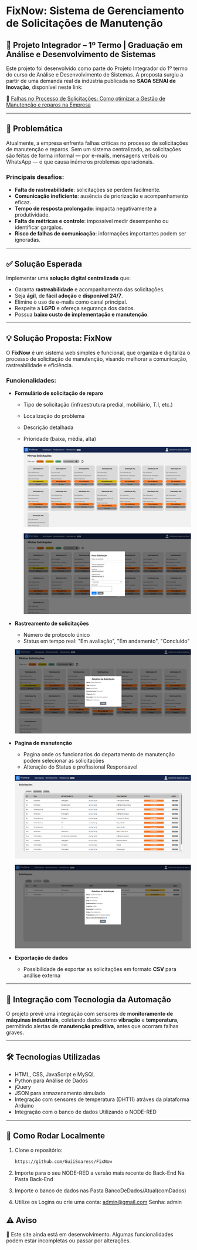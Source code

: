 # FixNow: Sistema de Gerenciamento de Solicitações de Manutenção

## 📘 Projeto Integrador – 1º Termo | Graduação em Análise e Desenvolvimento de Sistemas

Este projeto foi desenvolvido como parte do Projeto Integrador do 1º termo do curso de Análise e Desenvolvimento de Sistemas. A proposta surgiu a partir de uma demanda real da indústria publicada no **SAGA SENAI de Inovação**, disponível neste link:

🔗 [Falhas no Processo de Solicitações: Como otimizar a Gestão de Manutenção e reparos na Empresa](https://plataforma.gpinovacao.senai.br/plataforma/demandas-da-industria/interna/11211)

---

## 🧩 Problemática

Atualmente, a empresa enfrenta falhas críticas no processo de solicitações de manutenção e reparos. Sem um sistema centralizado, as solicitações são feitas de forma informal — por e-mails, mensagens verbais ou WhatsApp — o que causa inúmeros problemas operacionais.

### Principais desafios:

- **Falta de rastreabilidade**: solicitações se perdem facilmente.
- **Comunicação ineficiente**: ausência de priorização e acompanhamento eficaz.
- **Tempo de resposta prolongado**: impacta negativamente a produtividade.
- **Falta de métricas e controle**: impossível medir desempenho ou identificar gargalos.
- **Risco de falhas de comunicação**: informações importantes podem ser ignoradas.

---

## ✅ Solução Esperada

Implementar uma **solução digital centralizada** que:

- Garanta **rastreabilidade** e acompanhamento das solicitações.
- Seja **ágil**, de **fácil adoção** e **disponível 24/7**.
- Elimine o uso de e-mails como canal principal.
- Respeite a **LGPD** e ofereça segurança dos dados.
- Possua **baixo custo de implementação e manutenção**.

---

## 💡 Solução Proposta: FixNow

O **FixNow** é um sistema web simples e funcional, que organiza e digitaliza o processo de solicitação de manutenção, visando melhorar a comunicação, rastreabilidade e eficiência.

### Funcionalidades:

- **Formulário de solicitação de reparo**
  - Tipo de solicitação (infraestrutura predial, mobiliário, T.I, etc.)
  - Localização do problema
  - Descrição detalhada
  - Prioridade (baixa, média, alta)

    ![Tela de solicitações](./Assets/print-solicitacao.png)

    ![Sessão de Criar Solicitacão](./Assets/print-criar.png)

- **Rastreamento de solicitações**
  - Número de protocolo único
  - Status em tempo real: "Em avaliação", "Em andamento", "Concluído"
 
  ![Sessão de detalhes da Solicitacão](./Assets/print-detahes.png)

- **Pagina de manutenção**
  - Pagina onde os funcionarios do departamento de manutenção podem selecionar as solicitações
  - Alteração do Status e profissional Responsavel

   ![Tela de Manutenção](./Assets/print-manutencao.png)

  ![Tela de detalhes da Manutenção](./Assets/print-detalhes-manutencao.png)
  
- **Exportação de dados**
  - Possibilidade de exportar as solicitações em formato **CSV** para análise externa
  
---

## 🤖 Integração com Tecnologia da Automação

O projeto prevê uma integração com sensores de **monitoramento de máquinas industriais**, coletando dados como **vibração** e **temperatura**, permitindo alertas de **manutenção preditiva**, antes que ocorram falhas graves.

---

## 🛠️ Tecnologias Utilizadas

- HTML, CSS, JavaScript e MySQL
- Python para Análise de Dados
- jQuery
- JSON para armazenamento simulado
- Integração com sensores de temperatura (DHT11) atráves da plataforma Arduino
- Integração com o banco de dados Utilizando o NODE-RED

---

## 🧪 Como Rodar Localmente

1. Clone o repositório:
   ```bash
   https://github.com/GuiiSoaress/FixNow
2. Importe para o seu NODE-RED a versão mais recente do Back-End Na Pasta Back-End

3. Importe o banco de dados nas Pasta BancoDeDados/Atual(comDados)

4. Utilize os Logins ou crie uma conta: 
        admin@gmail.com
        Senha: admin

## ⚠️ Aviso

🚧 Este site ainda está em desenvolvimento. Algumas funcionalidades podem estar incompletas ou passar por alterações.


